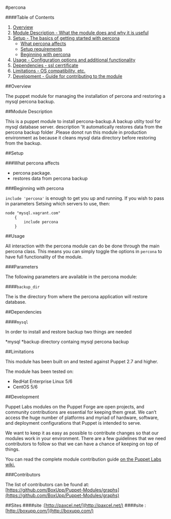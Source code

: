 #percona

####Table of Contents

1. [Overview](#overview)
2. [Module Description - What the module does and why it is useful](#module-description)
3. [Setup - The basics of getting started with percona](#setup)
    * [What percona affects](#what-percona-affects)
    * [Setup requirements](#setup-requirements)
    * [Beginning with percona](#beginning-with-percona)
4. [Usage - Configuration options and additional functionality](#usage)
5. [Dependencies - ssl cerrtificate ](#Dependencies)
6. [Limitations - OS compatibility, etc.](#limitations)
7. [Development - Guide for contributing to the module](#development)

##Overview

The puppet module for managing the installation of percona and restoring a mysql percona backup.

##Module Description

This is a puppet module to install percona-backup.A backup utilty tool for  mysql database server.
description 'It automatically restores data from the percona backup folder .Please donot run this 
module in production environment as because it cleans mysql data directory before restoring from 
the backup.

##Setup

###What percona affects

* percona package.
* restores data from percona backup


###Beginning with percona

`include 'percona'` is enough to get you up and running.  If you wish to pass in
parameters Setsing which servers to use, then:

```puppet
node "mysql.vagrant.com" 
    {
        include percona 
    }
```

##Usage

All interaction with the percona module can do be done through the main percona class.
This means you can simply toggle the options in `percona` to have full functionality of the module.


###Parameters

The following parameters are available in the percona module:

####`backup_dir`

The is the directory from  where the percona application will restore database.


##Dependencies

####`mysql`

In order to install and restore backup two things are needed 

*mysql
*backup directory containg mysql percona backup

##Limitations

This module has been built on and tested against Puppet 2.7 and higher.

The module has been tested on:

* RedHat Enterprise Linux 5/6
* CentOS 5/6


##Development

Puppet Labs modules on the Puppet Forge are open projects, and community
contributions are essential for keeping them great. We can’t access the
huge number of platforms and myriad of hardware, software, and deployment
configurations that Puppet is intended to serve.

We want to keep it as easy as possible to contribute changes so that our
modules work in your environment. There are a few guidelines that we need
contributors to follow so that we can have a chance of keeping on top of things.

You can read the complete module contribution guide [on the Puppet Labs wiki.](http://projects.puppetlabs.com/projects/module-site/wiki/Module_contributing)

###Contributors

The list of contributors can be found at: [https://github.com/BoxUpp/Puppet-Modules/graphs](https://github.com/BoxUpp/Puppet-Modules/graphs)

##Sites
####site :[http://paxcel.net/](http://paxcel.net/) 
####site :[http://boxupp.com/](http://boxupp.com/)
